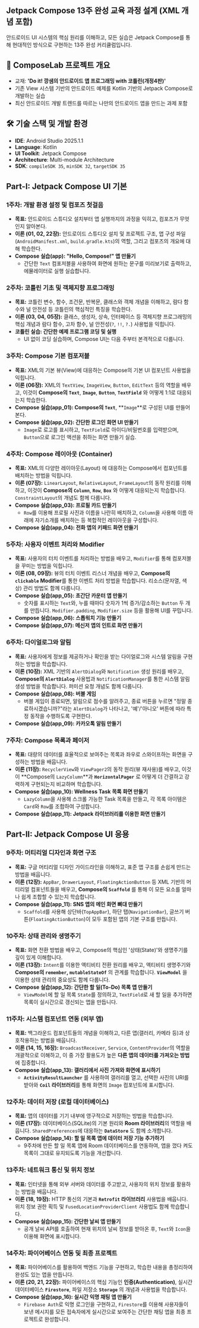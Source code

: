 ## **Jetpack Compose 13주 완성 교육 과정 설계 (XML 개념 포함)**

안드로이드 UI 시스템의 핵심 원리를 이해하고, 모든 실습은 Jetpack Compose를 통해 현대적인 방식으로 구현하는 13주 완성 커리큘럼입니다.

## 🚀 ComposeLab 프로젝트 개요

- 교재: **'Do it! 깡샘의 안드로이드 앱 프로그래밍 with 코틀린(개정4판)'**
- 기존 View 시스템 기반의 안드로이드 예제를 Kotlin 기반의 Jetpack Compose로 개발하는 실습
- 최신 안드로이드 개발 트렌드를 따르는 나만의 안드로이드 앱을 만드는 과제 포함

## 🛠️ 기술 스택 및 개발 환경

- **IDE**: Android Studio 2025.1.1
- **Language**: Kotlin
- **UI Toolkit**: Jetpack Compose
- **Architecture**: Multi-module Architecture
- **SDK**: `compileSDK 35`, `minSDK 32`, `targetSDK 35`

## Part-I: Jetpack Compose UI 기본

### **1주차: 개발 환경 설정 및 컴포즈 첫걸음**

* **목표:** 안드로이드 스튜디오 설치부터 앱 실행까지의 과정을 익히고, 컴포즈가 무엇인지 알아본다.
* **이론 (01, 02, 22장):** 안드로이드 스튜디오 설치 및 프로젝트 구조, 앱 구성 파일(`AndroidManifest.xml`, `build.gradle.kts`)의 역할, 그리고 컴포즈의 개요에 대해 학습한다.
* **Compose 실습(app): "Hello, Compose\!" 앱 만들기**
    * 간단한 `Text` 컴포저블을 사용하여 화면에 원하는 문구를 미리보기로 출력하고, 에뮬레이터로 실행 실습합니다.

### **2주차: 코틀린 기초 및 객체지향 프로그래밍**

* **목표:** 코틀린 변수, 함수, 조건문, 반복문, 클래스와 객체 개념을 이해하고, 람다 함수와 널 안전성 등 코틀린의 핵심적인 특징을 학습한다.
* **이론 (03, 04, 05장):** 클래스, 생성자, 상속, 인터페이스 등 객체지향 프로그래밍의 핵심 개념과 람다 함수, 고차 함수, 널 안전성(`?`, `!!`, `?.`) 사용법을 익힙니다.
* **코틀린 실습: 간단한 예제 프로그램 코딩 및 실행**
    * UI 없이 코딩 실습하며, Compose UI는 다음 주부터 본격적으로 다룹니다.

### **3주차: Compose 기본 컴포저블**

* **목표:** XML의 기본 뷰(View)에 대응하는 Compose의 기본 UI 컴포넌트 사용법을 익힙니다.
* **이론 (06장):** XML의 `TextView`, `ImageView`, `Button`, `EditText` 등의 역할을 배우고, 이것이 **Compose의 `Text`**, **`Image`**, **`Button`**, **`TextField`** 와 어떻게 1:1로 대응되는지 학습한다.
* **Compose 실습(app_01): Compose의 `Text`**, **`Image`**로 구성된 UI를 만들어 본다.
* **Compose 실습(app_02): 간단한 로그인 화면 UI 만들기**
    * `Image`로 로고를 표시하고, `TextField`로 아이디/비밀번호를 입력받으며, `Button`으로 로그인 액션을 취하는 화면 만들기 실습.

### **4주차: Compose 레이아웃 (Container)**

* **목표:** XML의 다양한 레이아웃(Layout) 에 대응하는 Compose에서 컴포넌트를 배치하는 방법을 익힙니다.
* **이론 (07장):** `LinearLayout`, `RelativeLayout`, `FrameLayout`의 동작 원리를 이해하고, 이것이 **Compose의 `Column`**, **`Row`**, **`Box`** 와 어떻게 대응되는지 학습합니다. `ConstraintLayout`의 개념도 함께 다룹니다.
* **Compose 실습(app_03): 프로필 카드 만들기**
    * `Row`를 이용해 프로필 사진과 이름을 나란히 배치하고, `Column`을 사용해 이름 아래에 자기소개를 배치하는 등 복합적인 레이아웃을 구성합니다.
* **Compose 실습(app_04): 전화 앱의 키패드 화면 만들기**

### **5주차: 사용자 이벤트 처리와 Modifier**

* **목표:** 사용자의 터치 이벤트를 처리하는 방법을 배우고, `Modifier`를 통해 컴포저블을 꾸미는 방법을 익힙니다.
* **이론 (08, 09장):** 뷰의 터치 이벤트 리스너 개념을 배우고, **Compose의 `clickable` Modifier**를 통한 이벤트 처리 방법을 학습합니다. 리소스(문자열, 색상) 관리 방법도 함께 다룹니다.
* **Compose 실습(app_05): 초간단 카운터 앱 만들기**
    * 숫자를 표시하는 `Text`와, 누를 때마다 숫자가 1씩 증가/감소하는 `Button` 두 개를 만듭니다. `Modifier.padding`, `Modifier.size` 등을 활용해 UI를 꾸밉니다.
* **Compose 실습(app_06): 스톱워치 기능 만들기**
* **Compose 실습(app_07): 메신저 앱의 인트로 화면 만들기**

### **6주차: 다이얼로그와 알림**

* **목표:** 사용자에게 정보를 제공하거나 확인을 받는 다이얼로그와 시스템 알림을 구현하는 방법을 학습합니다.
* **이론 (10장):** XML 기반의 `AlertDialog`와 `Notification` 생성 원리를 배우고, **Compose의 `AlertDialog`** 사용법과 `NotificationManager`를 통한 시스템 알림 생성 방법을 학습합니다. 퍼미션 요청 개념도 함께 다룹니다.
* **Compose 실습(app_08): 버블 게임**
    * 버블 게임이 종료되면, 알림으로 점수를 알려주고, 종료 버튼을 누르면 "정말 종료하시겠습니까?"라는 `AlertDialog`가 나타나고, '예'/'아니오' 버튼에 따라 특정 동작을 수행하도록 구현한다.
* **Compose 실습(app_09): 카카오톡 알림 만들기**

### **7주차: Compose 목록과 페이저**

* **목표:** 대량의 데이터를 효율적으로 보여주는 목록과 좌우로 스와이프하는 화면을 구성하는 방법을 배웁니다.
* **이론 (11장):** `RecyclerView`와 `ViewPager2`의 동작 원리(뷰 재사용)를 배우고, 이것이 \*\*Compose의 `LazyColumn`\*\*과 **`HorizontalPager`** 로 어떻게 더 간결하고 강력하게 구현되는지 비교하며 학습합니다.
* **Compose 실습(app_10): Wellness Task 목록 화면 만들기**
    * `LazyColumn`을 사용해 스크롤 가능한 Task 목록을 만들고, 각 목록 아이템은 `Card`와 `Row`를 조합하여 구성합니다.
* **Compose 실습(app_11): Jetpack 라이브러리를 이용한 화면 만들기**


## Part-II: Jetpack Compose UI 응용

### **9주차: 머티리얼 디자인과 화면 구조**

* **목표:** 구글 머티리얼 디자인 가이드라인을 이해하고, 표준 앱 구조를 손쉽게 만드는 방법을 배웁니다.
* **이론 (12장):** `AppBar`, `DrawerLayout`, `FloatingActionButton` 등 XML 기반의 머티리얼 컴포넌트들을 배우고, **Compose의 `Scaffold`** 를 통해 이 모든 요소를 얼마나 쉽게 조합할 수 있는지 학습합니다.
* **Compose 실습(app_11): SNS 앱의 메인 화면 뼈대 만들기**
    * `Scaffold`를 사용해 상단바(`TopAppBar`), 하단 탭(`NavigationBar`), 글쓰기 버튼(`FloatingActionButton`)이 모두 포함된 앱의 기본 구조를 만듭니다.

### **10주차: 상태 관리와 생명주기**

* **목표:** 화면 전환 방법을 배우고, Compose의 핵심인 '상태(State)'와 생명주기를 깊이 있게 이해합니다.
* **이론 (13장):** `Intent`를 이용한 액티비티 전환 원리를 배우고, 액티비티 생명주기와 **Compose의 `remember`, `mutableStateOf`** 의 관계를 학습합니다. **`ViewModel`** 을 이용한 상태 관리의 중요성도 함께 다룹니다.
* **Compose 실습(app_12): 간단한 할 일(To-Do) 목록 앱 만들기**
    * `ViewModel`에 할 일 목록 `State`를 정의하고, `TextField`로 새 할 일을 추가하면 목록이 실시간으로 갱신되는 앱을 만듭니다.

### **11주차: 시스템 컴포넌트 연동 (외부 앱)**

* **목표:** 백그라운드 컴포넌트들의 개념을 이해하고, 다른 앱(갤러리, 카메라 등)과 상호작용하는 방법을 배웁니다.
* **이론 (14, 15, 16장):** `BroadcastReceiver`, `Service`, `ContentProvider`의 역할을 개괄적으로 이해하고, 이 중 가장 활용도가 높은 **다른 앱의 데이터를 가져오는 방법**에 집중합니다.
* **Compose 실습(app_13): 갤러리에서 사진 가져와 화면에 표시하기**
    * **`ActivityResultLauncher`** 를 사용하여 갤러리를 열고, 선택한 사진의 URI를 받아와 **`Coil` 라이브러리**를 통해 화면의 `Image` 컴포넌트에 표시합니다.

### **12주차: 데이터 저장 (로컬 데이터베이스)**

* **목표:** 앱의 데이터를 기기 내부에 영구적으로 저장하는 방법을 학습합니다.
* **이론 (17장):** 데이터베이스(SQLite)의 기본 원리와 **Room 라이브러리**의 역할을 배웁니다. `SharedPreferences`에 대응하는 **`DataStore`** 도 함께 소개합니다.
* **Compose 실습(app_14): 할 일 목록 앱에 데이터 저장 기능 추가하기**
    * 9주차에 만든 할 일 목록 앱에 Room 데이터베이스를 연동하여, 앱을 껐다 켜도 목록이 그대로 유지되도록 기능을 개선합니다.

### **13주차: 네트워크 통신 및 위치 정보**

* **목표:** 인터넷을 통해 외부 서버와 데이터를 주고받고, 사용자의 위치 정보를 활용하는 방법을 배웁니다.
* **이론 (18, 19장):** HTTP 통신의 기본과 **`Retrofit` 라이브러리** 사용법을 배웁니다. 위치 정보 권한 획득 및 `FusedLocationProviderClient` 사용법도 함께 학습합니다.
* **Compose 실습(app_15): 간단한 날씨 앱 만들기**
    * 공개 날씨 API를 호출하여 현재 위치의 날씨 정보를 받아온 후, `Text`와 `Icon`을 이용해 화면에 표시합니다.

### **14주차: 파이어베이스 연동 및 최종 프로젝트**

* **목표:** 파이어베이스를 활용하여 백엔드 기능을 구현하고, 학습한 내용을 총정리하여 완성도 있는 앱을 만듭니다.
* **이론 (20, 21, 22장):** 파이어베이스의 핵심 기능인 **인증(Authentication)**, 실시간 데이터베이스 **`Firestore`**, 파일 저장소 **`Storage`** 의 개념과 사용법을 학습합니다.
* **Compose 실습(app_16): 실시간 익명 채팅 앱 만들기**
    * `Firebase Auth`로 익명 로그인을 구현하고, `Firestore`를 이용해 사용자들이 보낸 메시지를 모든 접속자에게 실시간으로 보여주는 간단한 채팅 앱을 최종 프로젝트로 완성합니다.
    